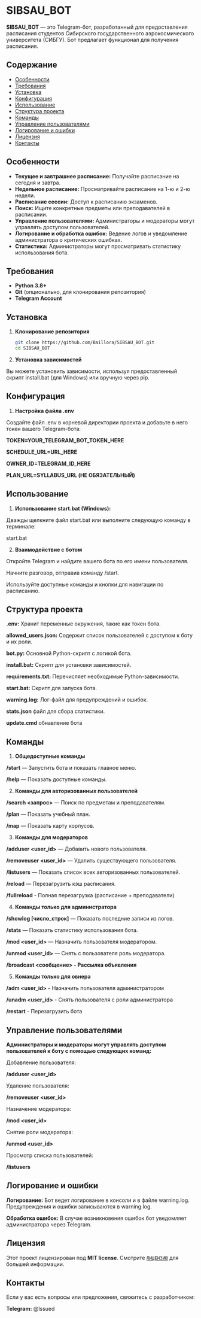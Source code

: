 # SIBSAU_BOT

**SIBSAU_BOT** — это Telegram-бот, разработанный для предоставления расписания студентов Сибирского государственного аэрокосмического университета (СИБГУ). Бот предлагает функционал для получения расписания.

## Содержание

- [Особенности](#особенности)
- [Требования](#требования)
- [Установка](#установка)
- [Конфигурация](#конфигурация)
- [Использование](#использование)
- [Структура проекта](#структура-проекта)
- [Команды](#команды)
- [Управление пользователями](#управление-пользователями)
- [Логирование и ошибки](#логирование-и-ошибки)
- [Лицензия](#лицензия)
- [Контакты](#контакты)

## Особенности

- **Текущее и завтрашнее расписание:** Получайте расписание на сегодня и завтра.
- **Недельное расписание:** Просматривайте расписание на 1-ю и 2-ю недели.
- **Расписание сессии:** Доступ к расписанию экзаменов.
- **Поиск:** Ищите конкретные предметы или преподавателей в расписании.
- **Управление пользователями:** Администраторы и модераторы могут управлять доступом пользователей.
- **Логирование и обработка ошибок:** Ведение логов и уведомление администратора о критических ошибках.
- **Статистика:** Администраторы могут просматривать статистику использования бота.

## Требования

- **Python 3.8+**
- **Git** (опционально, для клонирования репозитория)
- **Telegram Account**

## Установка

1. **Клонирование репозитория**

   ```bash
   git clone https://github.com/Baillora/SIBSAU_BOT.git
   cd SIBSAU_BOT

2. **Установка зависимостей**

Вы можете установить зависимости, используя предоставленный скрипт install.bat (для Windows) или вручную через pip.

## Конфигурация

1. **Настройка файла .env**

Создайте файл .env в корневой директории проекта и добавьте в него токен вашего Telegram-бота:

**TOKEN=YOUR_TELEGRAM_BOT_TOKEN_HERE**

**SCHEDULE_URL=URL_HERE**

**OWNER_ID=TELEGRAM_ID_HERE**

**PLAN_URL=SYLLABUS_URL (НЕ ОБЯЗАТЕЛЬНЫЙ)**

## Использование

1. **Использование start.bat (Windows):**

Дважды щелкните файл start.bat или выполните следующую команду в терминале:

start.bat

2. **Взаимодействие с ботом**

Откройте Telegram и найдите вашего бота по его имени пользователя.

Начните разговор, отправив команду /start.

Используйте доступные команды и кнопки для навигации по расписанию.

## Структура проекта

**.env:** Хранит переменные окружения, такие как токен бота.

**allowed_users.json:** Содержит список пользователей с доступом к боту и их роли.

**bot.py:** Основной Python-скрипт с логикой бота.

**install.bat:** Скрипт для установки зависимостей.

**requirements.txt:** Перечисляет необходимые Python-зависимости.

**start.bat:** Скрипт для запуска бота.

**warning.log:** Лог-файл для предупреждений и ошибок.

**stats.json** файл для сбора статистики.

**update.cmd** обнавление бота

## Команды

1. **Общедоступные команды**
   
**/start** — Запустить бота и показать главное меню.

**/help** — Показать доступные команды.

2. **Команды для авторизованных пользователей**
   
**/search <запрос>** — Поиск по предметам и преподавателям.

**/plan** — Показать учебный план.

**/map** —  Показать карту корпусов.

3. **Команды для модераторов**
   
**/adduser <user_id>** — Добавить нового пользователя.

**/removeuser <user_id>** — Удалить существующего пользователя.

**/listusers** — Показать список всех авторизованных пользователей.

**/reload** — Перезагрузить кэш расписания.

**/fullreload** - Полная перезагрузка (расписание + преподаватели)

4. **Команды только для администратора**

**/showlog [число_строк]** — Показать последние записи из логов.

**/stats** — Показать статистику использования бота.

**/mod <user_id>** — Назначить пользователя модератором.

**/unmod <user_id>** — Снять с пользователя роль модератора.

**/broadcast <сообщение> - Рассылка объявления**

5. **Команды только для овнера**

**/adm <user_id>** - Назначить пользователя администратором
  
**/unadm <user_id>** - Снять пользователя с роли администратора
  
**/restart** - Перезагрузить бота

## Управление пользователями

**Администраторы и модераторы могут управлять доступом пользователей к боту с помощью следующих команд:**

Добавление пользователя:

**/adduser <user_id>**

Удаление пользователя:

**/removeuser <user_id>**

Назначение модератора:

**/mod <user_id>**

Снятие роли модератора:

**/unmod <user_id>**

Просмотр списка пользователей:

**/listusers**

## Логирование и ошибки

**Логирование:** Бот ведет логирование в консоли и в файле warning.log. Предупреждения и ошибки записываются в warning.log.

**Обработка ошибок:** В случае возникновения ошибок бот уведомляет администратора через Telegram.

## Лицензия

Этот проект лицензирован под **MIT license**. Смотрите [`ЛИЦЕНЗИЮ`](./LICENSE) для большей информации.

## Контакты

Если у вас есть вопросы или предложения, свяжитесь с разработчиком:

**Telegram:** @lssued
